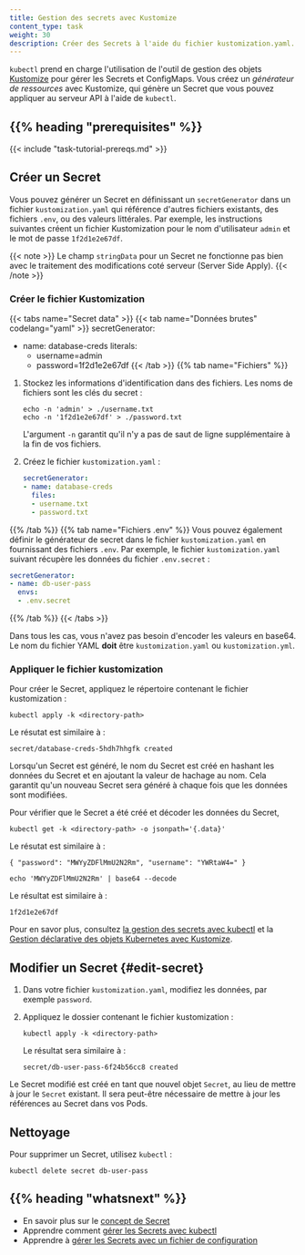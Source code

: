 ```yaml
---
title: Gestion des secrets avec Kustomize
content_type: task
weight: 30
description: Créer des Secrets à l'aide du fichier kustomization.yaml.
---
```


<!-- overview -->

`kubectl` prend en charge l'utilisation de l'outil de gestion des objets [Kustomize](/docs/tasks/manage-kubernetes-objects/kustomization/) pour gérer les Secrets
et ConfigMaps. Vous créez un *générateur de ressources* avec Kustomize, qui
génère un Secret que vous pouvez appliquer au serveur API à l'aide de `kubectl`.

## {{% heading "prerequisites" %}}

{{< include "task-tutorial-prereqs.md" >}}

<!-- steps -->

## Créer un Secret

Vous pouvez générer un Secret en définissant un `secretGenerator` dans un
fichier `kustomization.yaml` qui référence d'autres fichiers existants, des fichiers `.env`, ou
des valeurs littérales. Par exemple, les instructions suivantes créent un fichier Kustomization
pour le nom d'utilisateur `admin` et le mot de passe `1f2d1e2e67df`.

{{< note >}}
Le champ `stringData` pour un Secret ne fonctionne pas bien avec le traitement des modifications coté serveur (Server Side Apply).
{{< /note >}}

### Créer le fichier Kustomization

{{< tabs name="Secret data" >}}
{{< tab name="Données brutes" codelang="yaml" >}}
secretGenerator:
- name: database-creds
  literals:
  - username=admin
  - password=1f2d1e2e67df
{{< /tab >}}
{{% tab name="Fichiers" %}}
1.  Stockez les informations d'identification dans des fichiers. Les noms de fichiers sont les clés du secret :

    ```shell
    echo -n 'admin' > ./username.txt
    echo -n '1f2d1e2e67df' > ./password.txt
    ```
    L'argument `-n` garantit qu'il n'y a pas de saut de ligne supplémentaire
    à la fin de vos fichiers.

1.  Créez le fichier `kustomization.yaml` :

    ```yaml
    secretGenerator:
    - name: database-creds
      files:
      - username.txt
      - password.txt
    ```
{{% /tab %}}
{{% tab name="Fichiers .env" %}}
Vous pouvez également définir le générateur de secret dans le fichier `kustomization.yaml` en
fournissant des fichiers `.env`. Par exemple, le fichier `kustomization.yaml` suivant
récupère les données du fichier `.env.secret` :

```yaml
secretGenerator:
- name: db-user-pass
  envs:
  - .env.secret
```
{{% /tab %}}
{{< /tabs >}}

Dans tous les cas, vous n'avez pas besoin d'encoder les valeurs en base64. Le nom du fichier YAML
**doit** être `kustomization.yaml` ou `kustomization.yml`.

### Appliquer le fichier kustomization

Pour créer le Secret, appliquez le répertoire contenant le fichier kustomization :

```shell
kubectl apply -k <directory-path>
```

Le résutat est similaire à :

```
secret/database-creds-5hdh7hhgfk created
```

Lorsqu'un Secret est généré, le nom du Secret est créé en hashant
les données du Secret et en ajoutant la valeur de hachage au nom. Cela garantit qu'un 
nouveau Secret sera généré à chaque fois que les données sont modifiées.

Pour vérifier que le Secret a été créé et décoder les données du Secret, 

```shell
kubectl get -k <directory-path> -o jsonpath='{.data}' 
```

Le résutat est similaire à :

```
{ "password": "MWYyZDFlMmU2N2Rm", "username": "YWRtaW4=" }
```

```
echo 'MWYyZDFlMmU2N2Rm' | base64 --decode
```

Le résultat est similaire à :

```
1f2d1e2e67df
```

Pour en savor plus, consultez
[la gestion des secrets avec kubectl](/docs/tasks/configmap-secret/managing-secret-using-kubectl/#verify-the-secret) et la
[Gestion déclarative des objets Kubernetes avec Kustomize](/docs/tasks/manage-kubernetes-objects/kustomization/).

## Modifier un Secret {#edit-secret}

1.  Dans votre fichier `kustomization.yaml`, modifiez les données, par exemple `password`.
2.  Appliquez le dossier contenant le fichier kustomization :

    ```shell
    kubectl apply -k <directory-path>
    ```

    Le résultat sera similaire à :

    ```
    secret/db-user-pass-6f24b56cc8 created
    ```

Le Secret modifié est créé en tant que nouvel objet `Secret`, au lieu de mettre à jour 
le `Secret` existant. Il sera peut-être nécessaire de 
mettre à jour les références au Secret dans vos Pods.

## Nettoyage

Pour supprimer un Secret, utilisez `kubectl` :

```shell
kubectl delete secret db-user-pass
```

## {{% heading "whatsnext" %}}

- En savoir plus sur le [concept de Secret](/fr/docs/concepts/configuration/secret/)
- Apprendre comment [gérer les Secrets avec kubectl](/fr/docs/tasks/configmap-secret/managing-secret-using-kubectl/)
- Apprendre à [gérer les Secrets avec un fichier de configuration](/fr/docs/tasks/configmap-secret/managing-secret-using-config-file/)
